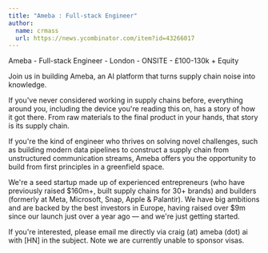 ```yaml
---
title: "Ameba : Full-stack Engineer"
author:
  name: crmass
  url: https://news.ycombinator.com/item?id=43266017
---
```

Ameba - Full-stack Engineer - London - ONSITE - £100-130k + Equity

Join us in building Ameba, an AI platform that turns supply chain noise into knowledge.

If you&#x27;ve never considered working in supply chains before, everything around you, including the device you&#x27;re reading this on, has a story of how it got there. From raw materials to the final product in your hands, that story is its supply chain.

If you&#x27;re the kind of engineer who thrives on solving novel challenges, such as building modern data pipelines to construct a supply chain from unstructured communication streams, Ameba offers you the opportunity to build from first principles in a greenfield space.

We&#x27;re a seed startup made up of experienced entrepreneurs (who have previously raised $160m+, built supply chains for 30+ brands) and builders (formerly at Meta, Microsoft, Snap, Apple &amp; Palantir). We have big ambitions and are backed by the best investors in Europe, having raised over $9m since our launch just over a year ago — and we&#x27;re just getting started.

If you&#x27;re interested, please email me directly via craig (at) ameba (dot) ai with [HN] in the subject. Note we are currently unable to sponsor visas.
<JobApplication />
